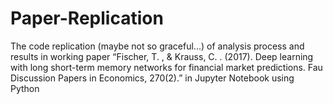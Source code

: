 # Paper-Replication
The code replication (maybe not so graceful...) of analysis process and results in working paper “Fischer, T. , &amp; Krauss, C. . (2017). Deep learning with long short-term memory networks for financial market predictions. Fau Discussion Papers in Economics, 270(2).” in Jupyter Notebook using Python
